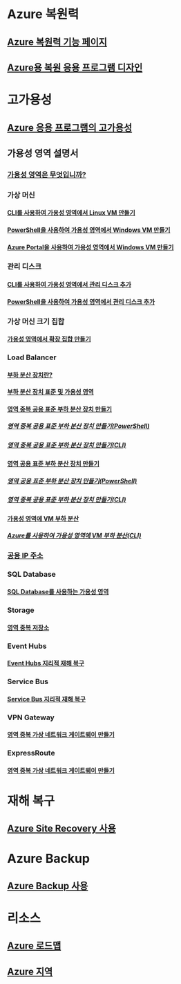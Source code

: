 
# Azure 복원력
## [Azure 복원력 기능 페이지](http://azure.microsoft.com/features/resiliency)
## [Azure용 복원 응용 프로그램 디자인](https://docs.microsoft.com/azure/architecture/resiliency/)

# 고가용성

## [Azure 응용 프로그램의 고가용성](https://docs.microsoft.com/azure/architecture/resiliency/high-availability-azure-applications)

## 가용성 영역 설명서
### [가용성 영역은 무엇입니까?](az-overview.md)

### 가상 머신
#### [CLI를 사용하여 가용성 영역에서 Linux VM 만들기](../virtual-machines/linux/create-cli-availability-zone.md)
#### [PowerShell을 사용하여 가용성 영역에서 Windows VM 만들기](../virtual-machines/windows/create-powershell-availability-zone.md)
#### [Azure Portal을 사용하여 가용성 영역에서 Windows VM 만들기](../virtual-machines/windows/create-portal-availability-zone.md)

### 관리 디스크
#### [CLI를 사용하여 가용성 영역에서 관리 디스크 추가](../virtual-machines/linux/add-disk.md#use-managed-disks)
#### [PowerShell을 사용하여 가용성 영역에서 관리 디스크 추가](../virtual-machines/windows/attach-disk-ps.md#add-an-empty-data-disk-to-a-virtual-machine)

### 가상 머신 크기 집합
#### [가용성 영역에서 확장 집합 만들기](../virtual-machine-scale-sets/virtual-machine-scale-sets-use-availability-zones.md)

### Load Balancer
#### [부하 분산 장치란?](../load-balancer/load-balancer-standard-overview.md)
#### [부하 분산 장치 표준 및 가용성 영역](../load-balancer/load-balancer-standard-availability-zones.md)

#### [영역 중복 공용 표준 부하 분산 장치 만들기](../load-balancer/load-balancer-get-started-internet-az-portal.md)
##### [영역 중복 공용 표준 부하 분산 장치 만들기(PowerShell)](../load-balancer/load-balancer-get-started-internet-az-powershell.md)
##### [영역 중복 공용 표준 부하 분산 장치 만들기(CLI)](../load-balancer/load-balancer-get-started-internet-az-cli.md)
#### [영역 공용 표준 부하 분산 장치 만들기](../load-balancer/load-balancer-get-started-internet-availability-zones-zonal-portal.md)
##### [영역 공용 표준 부하 분산 장치 만들기(PowerShell)](../load-balancer/load-balancer-get-started-internet-availability-zones-zonal-powershell.md)
##### [영역 중복 공용 표준 부하 분산 장치 만들기(CLI)](../load-balancer/load-balancer-get-started-internet-availability-zones-zonal-cli.md)
#### [가용성 영역에 VM 부하 분산](../load-balancer/load-balancer-standard-public-availability-zones-portal.md)
##### [Azure를 사용하여 가용성 영역에 VM 부하 분산(CLI)](../load-balancer/load-balancer-standard-public-zone-redundant-cli.md)

### [공용 IP 주소](../virtual-network/virtual-network-public-ip-address.md#create-a-public-ip-address)

### SQL Database
#### [SQL Database를 사용하는 가용성 영역](../sql-database/sql-database-high-availability.md#availability-zones)

### Storage
#### [영역 중복 저장소](../storage/common/storage-redundancy-zrs.md)

### Event Hubs
#### [Event Hubs 지리적 재해 복구](../event-hubs/event-hubs-geo-dr.md#availability-zones-preview)

### Service Bus
#### [Service Bus 지리적 재해 복구](../service-bus-messaging/service-bus-geo-dr.md#availability-zones-preview)

### VPN Gateway
#### [영역 중복 가상 네트워크 게이트웨이 만들기](../vpn-gateway/create-zone-redundant-vnet-gateway.md)

### ExpressRoute
#### [영역 중복 가상 네트워크 게이트웨이 만들기](../vpn-gateway/create-zone-redundant-vnet-gateway.md)

# 재해 복구
## [Azure Site Recovery 사용](https://docs.microsoft.com/azure/site-recovery/)

# Azure Backup
## [Azure Backup 사용](https://docs.microsoft.com/azure/backup/)

# 리소스
## [Azure 로드맵](https://azure.microsoft.com/roadmap/)
## [Azure 지역](https://azure.microsoft.com/regions/)
